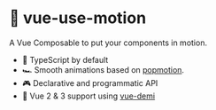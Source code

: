 # 🤹 vue-use-motion

A Vue Composable to put your components in motion.

- 🧩 TypeScript by default
- 🏎 Smooth animations based on [popmotion](https://popmotion.io/).
- 🎮 Declarative and programmatic API
- 🤟 Vue 2 & 3 support using [vue-demi](https://github.com/antfu/vue-demi)
